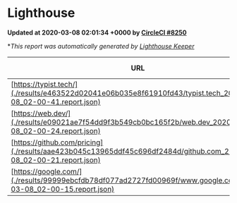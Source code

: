 
# Lighthouse

**Updated at 2020-03-08 02:01:34 +0000 by [CircleCI #8250](https://circleci.com/gh/ItinerisLtd/lighthouse-keeper-example/8250)**

**This report was automatically generated by [Lighthouse Keeper](https://github.com/itinerisltd/lighthouse-keeper)*

| URL | Performance | Accessibility | Best Practices | SEO | PWA | Updated At |
| --- | --- | --- | --- | --- | --- | --- |
| [https://typist.tech/](./results/e463522d02041e06b035e8f61910fd43/typist.tech_2020-03-08_02-00-41.report.json) | 0.98 | 0.92 | 0.86 | 0.9 | 0.59 | 2020-03-08T02:00:41.854Z |
| [https://web.dev/](./results/e09021ae7f54dd9f3b549cb0bc165f2b/web.dev_2020-03-08_02-00-24.report.json) | 0.94 | 0.92 | 1 | 0.99 | 1 | 2020-03-08T02:00:24.021Z |
| [https://github.com/pricing](./results/aae423b045c13965ddf45c696df2484d/github.com_2020-03-08_02-00-21.report.json) | 0.66 | 0.93 | 0.93 | 0.92 | 0.56 | 2020-03-08T02:00:21.777Z |
| [https://google.com/](./results/99999ebcfdb78df077ad2727fd00969f/www.google.com_2020-03-08_02-00-15.report.json) | 0.92 | 0.86 | 0.93 | 0.92 | 0.56 | 2020-03-08T02:00:15.627Z |
